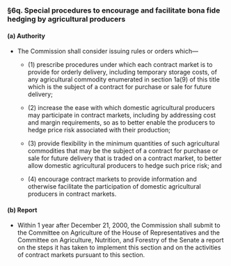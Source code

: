 ### §6q. Special procedures to encourage and facilitate bona fide hedging by agricultural producers
#### (a) Authority
* The Commission shall consider issuing rules or orders which—

  * (1) prescribe procedures under which each contract market is to provide for orderly delivery, including temporary storage costs, of any agricultural commodity enumerated in section 1a(9) of this title which is the subject of a contract for purchase or sale for future delivery;

  * (2) increase the ease with which domestic agricultural producers may participate in contract markets, including by addressing cost and margin requirements, so as to better enable the producers to hedge price risk associated with their production;

  * (3) provide flexibility in the minimum quantities of such agricultural commodities that may be the subject of a contract for purchase or sale for future delivery that is traded on a contract market, to better allow domestic agricultural producers to hedge such price risk; and

  * (4) encourage contract markets to provide information and otherwise facilitate the participation of domestic agricultural producers in contract markets.

#### (b) Report
* Within 1 year after December 21, 2000, the Commission shall submit to the Committee on Agriculture of the House of Representatives and the Committee on Agriculture, Nutrition, and Forestry of the Senate a report on the steps it has taken to implement this section and on the activities of contract markets pursuant to this section.